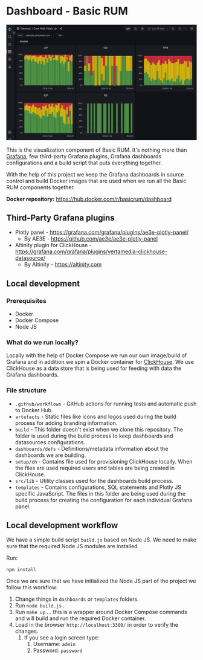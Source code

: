 # Dashboard - Basic RUM

![Basic RUM - Core Web Vitals dashboard](./doc/basic-rum-cwv-dashboard.png)

This is the visualization component of Basic RUM. It's nothing more than [Grafana](https://grafana.com/), few third-party Grafana plugins, Grafana dashboards configurations and a build script that puts everything together.

With the help of this project we keep the Grafana dashboards in source control and build Docker images that are used when we run all the Basic RUM components together.

**Docker repository:** https://hub.docker.com/r/basicrum/dashboard

## Third-Party Grafana plugins

 * Plotly panel - https://grafana.com/grafana/plugins/ae3e-plotly-panel/
   * By AE3E - https://github.com/ae3e/ae3e-plotly-panel
 * Altinity plugin for ClickHouse - https://grafana.com/grafana/plugins/vertamedia-clickhouse-datasource/
    * By Altinity - https://altinity.com

## Local development

### Prerequisites

 * Docker
 * Docker Compose
 * Node JS

### What do we run locally?

Locally with the help of Docker Compose we run our own image/build of Grafana and in addition we spin a Docker container for [ClickHouse](https://clickhouse.com/). We use ClickHouse as a data store that is being used for feeding with data the Grafana dashboards.

### File structure

 * `.github/workflows` - GitHub actions for running tests and automatic push to Docker Hub.
 * `artefacts` - Static files like icons and logos used during the build process for adding branding information.
 * `build` - This folder doesn't exist when we clone this repository. The folder is used during the build process to keep dashboards and datasources configurations.
 * `dashboards/defs` - Definitions/metadata information about the dashboards we are building.
 * `setup/ch` - Contains file used for provisioning ClickHouse locally. When the files are used required users and tables are being created in ClickHouse.
 * `src/lib` - Utility classes used for the dashboards build process.
 * `templates` - Contains configurations, SQL statements and Plotly JS specific JavaScript. The files in this folder are being used during the build process for creating the configuration for each individual Grafana panel.

## Local development workflow

We have a simple build script `build.js` based on Node JS. We need to make sure that the required Node JS modules are installed.

Run:
```
npm install
```

Once we are sure that we have initialized the Node JS part of the project we follow this workflow:

 1. Change things in `dashboards` or `templates` folders.
 2. Run `node build.js` .
 3. Run `make up` ... this is a wrapper around Docker Compose commands and will build and run the required Docker container.
 4. Load in the browser `http://localhost:3300/` in order to verify the changes.
    1. If you see a login screen type:
        1. Username: `admin`
        2. Password: `password`

